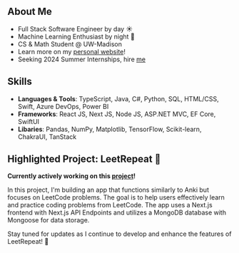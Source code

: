 ## **About Me**
- Full Stack Software Engineer by day ☀️
- Machine Learning Enthusiast by night 🌙
- CS & Math Student @ UW-Madison 
- Learn more on my [personal website](https://www.ddxu.studio/)! 
- Seeking 2024 Summer Internships, hire [me](https://www.ddxu.studio/resume/)

## Skills
- **Languages & Tools**: TypeScript, Java, C#, Python, SQL, HTML/CSS, Swift, Azure DevOps, Power BI
- **Frameworks**: React JS, Next JS, Node JS, ASP.NET MVC, EF Core, SwiftUI
- **Libaries**: Pandas, NumPy, Matplotlib, TensorFlow, Scikit-learn, ChakraUI, TanStack
  
## **Highlighted Project: LeetRepeat 🔁**
**Currently actively working on this [project](https://github.com/dannydxu1/LeetRepeat)!**

In this project, I'm building an app that functions similarly to Anki but focuses on LeetCode problems. The goal is to help users effectively learn and practice coding problems from LeetCode. The app uses a Next.js frontend with Next.js API Endpoints and utilizes a MongoDB database with Mongoose for data storage.

Stay tuned for updates as I continue to develop and enhance the features of LeetRepeat! 🚀

